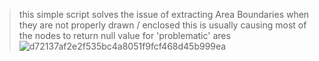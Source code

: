 > this simple script solves the issue of extracting Area Boundaries when they are not properly drawn / enclosed
> this is usually causing most of the nodes to return null value for 'problematic' ares
>  ![d72137af2e2f535bc4a8051f9fcf468d45b999ea](https://user-images.githubusercontent.com/46314846/175537217-7c1dd7b7-d0d3-4a02-8689-0c566281b27b.png)
